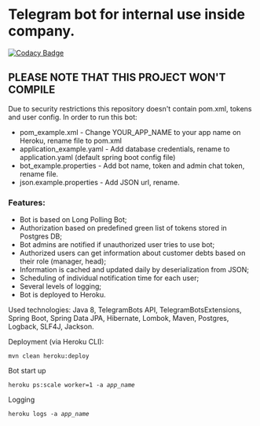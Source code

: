 # Telegram bot for internal use inside company.
[![Codacy Badge](https://app.codacy.com/project/badge/Grade/31c586b264204eef98c12a700563b089)](https://www.codacy.com/manual/whiskels/TelegramNotifierBot?utm_source=github.com&amp;utm_medium=referral&amp;utm_content=whiskels/TelegramNotifierBot&amp;utm_campaign=Badge_Grade)
## PLEASE NOTE THAT THIS PROJECT WON'T COMPILE
Due to security restrictions this repository doesn't contain pom.xml, tokens and user config.
In order to run this bot:
- pom_example.xml - Change YOUR_APP_NAME to your app name on Heroku, rename file to pom.xml
- application_example.yaml - Add database credentials, rename to application.yaml (default spring boot config file)
- bot_example.properties - Add bot name, token and admin chat token, rename file.
- json.example.properties - Add JSON url, rename.

### Features:
- Bot is based on Long Polling Bot;
- Authorization based on predefined green list of tokens stored in Postgres DB;
- Bot admins are notified if unauthorized user tries to use bot;
- Authorized users can get information about customer debts based on their role (manager, head);
- Information is cached and updated daily by deserialization from JSON;
- Scheduling of individual notification time for each user;
- Several levels of logging;
- Bot is deployed to Heroku.

Used technologies: Java 8, TelegramBots API, TelegramBotsExtensions, Spring Boot, Spring Data JPA, Hibernate, Lombok, Maven, Postgres, Logback, SLF4J, Jackson.

Deployment (via Heroku CLI):

<code>mvn clean heroku:deploy</code>

Bot start up

<code>heroku ps:scale worker=1 -a *app_name*</code>

Logging

<code>heroku logs -a *app_name*</code>
